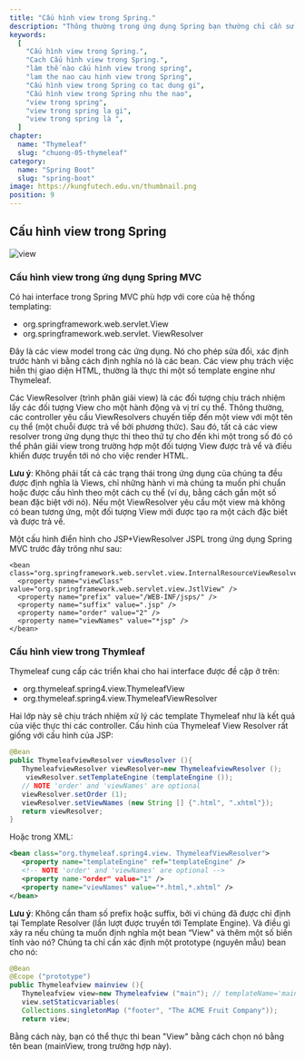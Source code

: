 ```yaml
---
title: "Cấu hình view trong Spring."
description: "Thông thường trong ứng dụng Spring bạn thường chỉ cần sử dụng duy nhất một công nghệ cho tầng View, nó có thể là Thymeleaf, JSP."
keywords:
  [
    "Cấu hình view trong Spring.",
    "Cach Cấu hình view trong Spring.",
    "làm thế nào cấu hình view trong spring",
    "lam the nao cau hinh view trong Spring",
    "Cấu hình view trong Spring co tac dung gi",
    "Cấu hình view trong Spring nhu the nao",
    "view trong spring",
    "view trong spring la gi",
    "view trong spring là ",
  ]
chapter:
  name: "Thymeleaf"
  slug: "chuong-05-thymeleaf"
category:
  name: "Spring Boot"
  slug: "spring-boot"
image: https://kungfutech.edu.vn/thumbnail.png
position: 9
---
```


## Cấu hình view trong Spring

![view](https://1.bp.blogspot.com/-H9ad-4FmlUg/XgK57mYwfbI/AAAAAAAAAVg/zpzHwyp7ds0VgJe8pxlg2Lu_uqPgkCKvgCLcBGAsYHQ/s320/spring-mvc-concepts-2.jpg)

### Cấu hình view trong ứng dụng Spring MVC

Có hai interface trong Spring MVC phù hợp với core của hệ thống templating:

- org.springframework.web.servlet.View
- org.springframework.web.servlet. ViewResolver

Đây là các view model trong các ứng dụng. Nó cho phép sửa đổi, xác định trước hành vi bằng cách định nghĩa nó là các bean. Các view phụ trách việc hiễn thị giao diện HTML, thường là thực thi một số template engine như Thymeleaf.

Các ViewResolver (trình phân giải view) là các đối tượng chịu trách nhiệm lấy các đối tượng View cho một hành động và vị trí cụ thể. Thông thường, các controller yêu cầu ViewResolvers chuyến tiếp đến một view với một tên cụ thể (một chuỗi được trả về bởi phương thức). Sau đó, tất cả các view resolver trong ứng dụng thực thi theo thứ tự cho đến khi một trong số đó có thể phân giải view trong trường
hợp một đối tượng View được trả vể và điều khiển được truyền tới nó cho việc render HTML.

**Lưu ý**: Không phải tất cả các trạng thái trong ứng dụng của chúng ta đều được định nghĩa là Views, chỉ những hành vi mà chúng ta muốn phi chuẩn hoặc được cấu hình theo một cách cụ thể (ví dụ, bằng cách gắn một số bean đặc biệt với nó). Nếu một ViewResolver yêu cầu một view mà không có bean tương ứng, một đối tượng View mới được tạo ra một cách đặc biết và được trả về.

Một cấu hình điển hình cho JSP+ViewResolver JSPL trong ứng dụng Spring MVC trước đây trông như sau:

```
<bean class="org.springframework.web.servlet.view.InternalResourceViewResolver">
  <property name="viewClass" value="org.springframework.web.servlet.view.JstlView" />
  <property name="prefix" value="/WEB-INF/jsps/" />
  <property name="suffix" value=".jsp" />
  <property name="order" value="2" />
  <property name="viewNames" value="*jsp" />
</bean>
```

### Cấu hình view trong Thymleaf

Thymeleaf cung cấp các triển khai cho hai interface được đề cập ở trên:

- org.thymeleaf.spring4.view.ThymeleafView
- org.thymeleaf.spring4.view.ThymeleafViewResolver

Hai lớp này sẽ chịu trách nhiệm xử lý các template Thymeleaf như là kết quả của việc thực thi các controller.
Cấu hình của Thymeleaf View Resolver rất giống với cấu hình của JSP:

```java
@Bean
public ThymeleafviewResolver viewResolver (){
   ThymeleafviewResolver viewResolver=new ThymeleafviewResolver ();
    viewResolver.setTemplateEngine (templateEngine ());
   // NOTE 'order' and 'viewNames' are optional
   viewResolver.setOrder (1);
   viewResolver.setViewNames (new String [] {".html", ".xhtml"});
   return viewResolver;
}
```

Hoặc trong XML:

```xml
<bean class="org.thymeleaf.spring4.view. ThymeleafViewResolver">
   <property name="templateEngine" ref="templateEngine" />
   <!-- NOTE 'order' and 'viewNames' are optional -->
   <property name-"order" value="1" />
   <property name="viewNames" value="*.html,*.xhtml" />
</bean>
```

**Lưu ý**: Không cần tham số prefix hoặc suffix, bởi vì chúng đã được chỉ định tại Template Resolver (lần lượt được truyền tới Template Engine).
Và điều gì xảy ra nếu chúng ta muốn định nghĩa một bean “View" và thêm một số biến tĩnh vào nó?
Chúng ta chỉ cần xác định một prototype (nguyên mẫu) bean cho nó:

```java
@Bean
@Ecope ("prototype")
public Thymeleafview mainview (){
   Thymeleafview view=new Thymeleafview ("main"); // templateName='main'
   view.setStaticvariables(
   Collections.singletonMap ("footer", "The ACME Fruit Company"));
   return view;
```

Bằng cách này, bạn có thể thực thi bean "View" bằng cách chọn nó bằng tên bean (mainView, trong trường hợp này).

